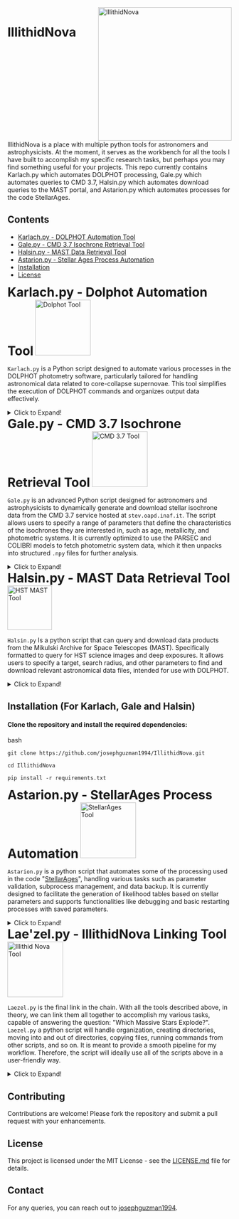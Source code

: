 <div style="display: flex; align-items: right;">
  <div style="flex-grow: 1;">
    <h1>IllithidNova</h1>
    <p></p>
  </div>
  <div>
    <img src="https://github.com/josephguzman1994/IllithidNova/assets/98617911/ece65425-b8b6-420c-9d90-41e9775f14fa" alt="IllithidNova" width="300">
  </div>
</div>
IllithidNova is a place with multiple python tools for astronomers and astrophysicists. At the moment, it serves as the workbench for all the tools I have built to accomplish my specific research tasks, but perhaps you may find something useful for your projects. This repo currently contains Karlach.py which automates DOLPHOT processing, Gale.py which automates queries to CMD 3.7, Halsin.py which automates download queries to the MAST portal, and Astarion.py which automates processes for the code StellarAges.

## Contents

- [Karlach.py - DOLPHOT Automation Tool](#karlachpy---dolphot-automation-tool)
- [Gale.py - CMD 3.7 Isochrone Retrieval Tool](#galepy---cmd-37-isochrone-retrieval-tool)
- [Halsin.py - MAST Data Retrieval Tool](#halsinpy---mast-data-retrieval-tool)
- [Astarion.py - Stellar Ages Process Automation](#astarionpy---stellarages-process-automation)
- [Installation](#installation-for-karlach-gale-and-halsin)
- [License](#license)

<div style="display: flex; align-items: center;">
  <div style="flex-grow: 1;">
    <h1 style="display: inline;">Karlach.py - Dolphot Automation Tool</h1>
    <img src="https://github.com/josephguzman1994/IllithidNova/assets/98617911/a70fd20a-a1b1-4c36-907c-43509ac5c729" alt="Dolphot Tool" style="width: 125px;">
  </div>
</div>
  
`Karlach.py` is a Python script designed to automate various processes in the DOLPHOT photometry software, particularly tailored for handling astronomical data related to core-collapse supernovae. This tool simplifies the execution of DOLPHOT commands and organizes output data effectively.

<details>
  <summary>Click to Expand!</summary>
  
  ## Features
  
  - **Automated DOLPHOT Processing**: Simplifies the execution of DOLPHOT photometry tasks.
  - **Parameter File Creation**: Automatically generates and updates parameter files based on user input.
  - **Custom Image Parameter Customization**: Allows users to interactively customize image parameters.
  - **Data Visualization**: Generates plots from DOLPHOT output and saves them in various formats.
  - **Data Organization**: Organizes header key information and filters data based on quality and distance.
  
  ## Usage
  
  Below are the command-line arguments available in `Karlach.py`:
  
  - `--make`: Runs "make clean" and "make" in the DOLPHOT Makefile directory to prepare the system for DOLPHOT processing.
  - `--param`: Creates a parameter file for DOLPHOT based on the current configuration.
  - `--customize-img`: Enables interactive customization of individual image parameters.
  - `--dolphot`: Executes all of terminal commands necessary for DOLPHOT processing (i.e. mask -> splitgroups -> calcsky -> dolphot)
  - `--interactive`: Enables interactive mode, prompting user confirmation before proceeding with each step.
  - `--dolphot_only`: Executes DOLPHOT processing assuming all preparatory steps have been completed.
  - `--calcsky_values`: Allows the user to provide custom values for the calcsky command.
  - `--headerkeys`: Generates header key information from .fits files without performing the entire DOLPHOT process.
  - `--phot`: Generates plots from the DOLPHOT photometry output.
  - `--save_data`: Saves quality and distance filtered data sets to file.
  - `--pdf`: Specifies the plot outputs to PDF file, rather than display.
  
  ## Configuration
  
  `Karlach.py` utilizes a `config.ini` file to manage various settings and parameters for the DOLPHOT photometry software. This configuration is specifically tailored for different imaging systems such as ACS_HRC, ACS_WFC, WFC3_UVIS, and others. Each section in the file corresponds to a specific instrument or module and contains parameters that control aspects of the photometry process, including aperture sizes, PSF settings, alignment, and noise handling. An example `config.ini` is provided for you in the repo.
  
  ### Structure of `config.ini`
  
  - **[DOLPHOT_CONFIG]**: Contains global settings for the DOLPHOT run, including file paths, object names, and reference files.
    - **system_name**: Define the photometric system used (e.g., ACS_WFC, WFC3_UVIS).
    - **obj_name**: Specify the name of the astronomical object being analyzed. The code will attempt to query SIMBAD for relevant coordinates.
    - **make_path**: Set the path to your DOLPHOT makefile directory.
    - **distance**: in units of parsecs to the object of interest. Necessary for processing dolphot output, making distance mask, absolute magnitude plots, etc.
    - **phot_file and ref_file**: Specify the names of the photometry and reference image files. These can be automatically filled in when executing `--phot` immediately after `--dolphot`.
   
    - Below 'DOLPHOT_CONFIG', please define a section with keys and values for your chosen photometric system to generate the appropriate dolphot parameter file.
  
  - **Chosen Photometric System Section, e.g.: [ACS_HRC]**: Parameters specific to the ACS/HRC system, controlling detailed aspects of the photometry process such as centroiding, sky measurement, PSF fitting, and image alignment. Define each parameter as specified in the DOLPHOT manual, or user preference.
  
  - **[ACS_WFC], [WFC3_UVIS], [WFC3_IR], [WFPC2], [ROMAN], [NIRCAM], [NIRISS], [MIRI]**: Similarly, these sections are expected to contain various detailed parameters, tailored for each specific instrument or module. You may store your preferred system settings here as only the photometric system that matches the 'System Name' chosen above will be utilized.
  
  - **[Fake_Stars]**: Controls settings for generating and handling fake stars in the images, useful for testing and calibration purposes. There is currently no separate command / built in capabilities to handle artificial star tests, however if desired, one could alter the code to utilize the ```-dolphot_only``` command, as initiating fakestars is similar to executing 'dolphot', while utilizing the parameters one would presumably define under this section.
  
  ### Generating Parameters for Each System
  
  Given the complexity and specific nature of the parameters under each system, it is recommended to refer to the DOLPHOT documentation to understand and generate the necessary parameters for each system. You can find detailed information and guidance on setting these parameters at the DOLPHOT website:
  
  [Generate DOLPHOT Parameters](http://americano.dolphinsim.com/dolphot/)
  
  This link provides access to manuals, module sources, and additional resources that can help in configuring `config.ini` for different systems and ensuring optimal settings for your photometry tasks.
  
  ## Dependencies
  - Python 3.6+
  - numpy
  - matplotlib
  - astropy
  - astroquery
  - scipy
  - stwcs
  
  Please find installation instructions towards the bottom of this README for more detail.
  
  ## Examples
  
  Here are some example commands to get you started:
  bash
  #### Run make clean, and make (prepare to use new photometric system with DOLPHOT)
  ```python Karlach.py --make```
  #### Execute DOLPHOT processing
  ```python Karlach.py --dolphot --interactive```
  #### Generate the dolphot parameter file by itself, assuming preprocessing (mask, splitgroups, calcsky) have been done separately.
  ```python Karlach.py --param```
  #### Save dolphot photometry data with quality and distance masks, and plot the freshly made data sets to .pdf
  ```python Karlach.py --save_data --phot --pdf```
  
  ## Notes
  - Executing ```--make``` assumes you have dolphot2.0 installed, as well as the necessary PSF and PAM files for your images. Verify that your 'Makefile' is in your /dolphot2.0/ directory.
  - In case you are unaware, executing some of the dolphot commands assumes you are in the dolphot2.0 directory. Therefore, you may want to edit your .bashrc file (or equivalent) to execute these commands elsewhere.
  - At the moment, calcsky defaults to suggested values for each HST instrument (e.g. ACS_HRC defaults to 15, 35, -128, 2.25, 2.00, WFPC2 defaults to 10, 25, -50, 2.25, 2.00, etc.), JWST instruments have not been inspected or explicitly set. If you know you might like to use custom values, or would like to inspect the values used before executing, additionally activate ```--calcsky_values``` when executing ```--dolphot``` in the command line.
  - Testing of Karlach.py ```--dolphot``` has thus far been completed with some ACS and WFC3 photometric systems. As a result, bugs may persist in other systems which will likely be worked out sooner, rather than later.
  - Currently ```--save_data``` assumes a default distance from the SN (or object of interest) of 50, 100, and 150 pc. Therefore ```--save_data``` generates 3 different sets of data simultaneously as the default. If you would like to use a different set of distances for the distance mask, please define in your config.ini file, 'proximity_threshold_pc = ' followed by your comma separated values of interest.
</details>

<div style="display: flex; align-items: center;">
  <div style="flex-grow: 1;">
    <h1 style="display: inline;">Gale.py - CMD 3.7 Isochrone Retrieval Tool</h1>
    <img src="https://github.com/josephguzman1994/IllithidNova/assets/98617911/6deed2a1-8f87-4058-8996-9fcb145bbd54" alt="CMD 3.7 Tool" style="width: 125px;">
  </div>
</div>

`Gale.py` is an advanced Python script designed for astronomers and astrophysicists to dynamically generate and download stellar isochrone data from the CMD 3.7 service hosted at `stev.oapd.inaf.it`. The script allows users to specify a range of parameters that define the characteristics of the isochrones they are interested in, such as age, metallicity, and photometric systems. It is currently optimized to use the PARSEC and COLIBRI models to fetch photometric system data, which it then unpacks into structured `.npy` files for further analysis.

<details>
  <summary>Click to Expand!</summary>

  ## Key Features
  - **Download Isochrone Data**: Downloads data directly from the CMD 3.7 interface.
    - **Dynamic Parameter Input**: Users can input specific parameters such as log age limits, metallicity [M/H] limits, and step sizes directly through the command line interface.
    - **Error Handling**: Provides robust error handling to manage and report issues like connection timeouts or data retrieval errors.
    - **Support for Multiple Photometric System Files**: Users can choose from predefined photometric systems, or add new ones to the `photometric_systems` dictionary, which maps system names to corresponding data file paths.
    - **Direct Data Download and Save**: Automatically downloads the corresponding `.dat` (relabeled to `.set`) file containing the isochrone data, and saves it locally, handling any necessary URL corrections and format validations.
  - **Data Unpacking**: Converts downloaded `.set` files into `.npy` files, separating data into individual isochrones separated by appropriate age, metallicity combinations.
  - **Flexible Directory Handling**: Users can specify the output directory for unpacked files or use the default working directory.
  - **Plotting Isochrones**: Provides functionality to plot isochrones by age or metallicity, and single isochrone diagrams.
  - **Maximum Isochrone Age Check**: Allows users to check the maximum isochrone age against table limits to ensure data integrity.

  ## Dependencies
  
  - Python 3.6+
  - httpx
  - asyncio
  - BeautifulSoup
  - numpy
  - matplotlib
  
  ## Configuration
  
  - Users are prompted to enter specific parameters such as photometric system and age limits. These inputs dictate the scope of the data to be downloaded and processed.
  - Users can modify the `photometric_systems` dictionary, or the `form_data` within the script to add or change to their desired settings and use cases.
  - Default values and error handling behaviors can be adjusted within the script.
  
  ## Usage
  To use `Gale.py`, you can utilize the following command-line arguments:
  
  - `--download_iso`: Trigger the download of isochrone data.
  - `--UnpackIsoSet`: Unpack the downloaded `.set` file into separate `.npy` files.
  - `--isodir`: Specify the directory where unpacked data should be stored. If not utilized, defaults to the current working directory.
  - `--plot_age_iso`: Reads in unpacked .npy files to plot isochrones for varying ages and a fixed metallicity.
  - `--plot_z_iso`: Reads in unpacked .npy files to  plot isochrones for varying metallicities and a fixed age.
  - `--plot_single_iso`: Reads in unpacked .npy file to plot a single isochrone for a given age and metallicity.
  - `--MaxIsoAge`: Check the maximum isochrone age against table limits.
  
  ### Examples
  1. **Downloading and Unpacking Data**
  bash ```python3 Gale.py --download_iso --UnpackIsoSet```
  
  &emsp; This command downloads the isochrone data based on user inputs and immediately unpacks it into the current directory. Utilizes environment variables to minimize user input  
  
  2. **Unpacking Existing Data and Choosing Output Directory**
  bash ```python3 Gale.py --UnpackIsoSet --isodir /path/to/directory```
  
  &emsp; This uses an existing `.set` file to unpack the data in a specified directory. If you ran ```--download_iso``` in the same terminal session, it will use the environment variables to automatically find the output files. Otherwise, you will be prompted manually define the necessary files with terminal input.
  
  ## Notes
  - Ensure that your internet connection is stable when downloading data from CMD 3.7
  - For downloading isochrones, the script currently does not handle gzip-compressed files. If you need to download large datasets, consider modifying the script (under `form_data`) to handle gzip compression.
</details>

<div style="display: flex; align-items: center;">
  <div style="flex-grow: 1;">
    <h1 style="display: inline;">Halsin.py - MAST Data Retrieval Tool</h1>
    <img src="https://github.com/josephguzman1994/IllithidNova/assets/98617911/3e589fb7-3253-41c1-90ad-8e527a3c0709" alt="HST MAST Tool" style="width: 100px;">
  </div>
</div>

`Halsin.py` Is a python script that can query and download data products from the Mikulski Archive for Space Telescopes (MAST). Specifically formatted to query for HST science images and deep exposures. It allows users to specify a target, search radius, and other parameters to find and download relevant astronomical data files, intended for use with DOLPHOT.

<details>
  <summary>Click to Expand!</summary>

  ## Key Features
  - **Query MAST for HST data surrounding specified astronomical targets.**
    - Filter results by instruments, exposure time, and product type.
    - Download selected data products automatically.
  
  ## Dependencies
  - Python 3.6+
  - astroquery
  - astropy
  - requests
  
  ## Usage
  To use `Halsin.py`, you can utilize the following command-line arguments:
  - `--hst_download`: Query MAST to download HST data products for specified targets. The script will download the selected files into a `downloads` directory within the same directory where the script is run.
  - `--check_targets`: Input a list of targets to query into MAST, it will return all the targets which have at least two unique filters, as well as some relevant dataset information for future use. 
  
  ## Examples
  1. **Downloading HST MAST Data**
  bash ```python3 Halsin.py --hst_download```
  This command will prompt the user to input a target name, then will proceed to automatically query MAST for relevant HST data products. You will be presented with all the datasets which meet the search criteria, then upon selection, the script will download the relevant data products for you automatically.
  2. **Query List of Objects for Datasets**
  bash ```python3 Halsin.py --check_targets```
  You will then be prompted to insert a comma-separated list of targets into the terminal. The script will then query mast with the same assumptions as `--hst_download`, but only note the datasets which have at least two unique filters to a separate text file.
  
  ## Notes
  - Ensure that your internet connection is stable when downloading data from MAST
  - For downloading HST MAST data, there are several key assumptions which are currently hard-coded into the class `HST_MAST_Query`. The search filters are: datasets within 1 arcminute of the target, an exposure time greater than or equal to 1000 seconds (necessary for Stellar Ages), return Science images only, and only keep ACS, WFC3, WFPC1 and WFPC2 instruments. Then after selecting the datasets to download, it is currently hardcoded to only download calibrated data products, i.e. drz, drc, flc or flt image files (necessary for DOLPHOT).

</details>

## Installation (For Karlach, Gale and Halsin)

#### Clone the repository and install the required dependencies:

bash

```git clone https://github.com/josephguzman1994/IllithidNova.git```

```cd IllithidNova```

```pip install -r requirements.txt```

<div style="display: flex; align-items: center;">
  <div style="flex-grow: 1;">
    <h1 style="display: inline;">Astarion.py - StellarAges Process Automation</h1>
    <img src="https://github.com/josephguzman1994/IllithidNova/assets/98617911/b32038f6-3533-4294-a9e5-01feb7e63a02" alt="StellarAges Tool" style="width: 125px;">
  </div>
</div>

`Astarion.py` is a python script that automates some of the processing used in the code "[StellarAges](https://github.com/curiousmiah/StellarAges)", handling various tasks such as parameter validation, subprocess management, and data backup. It is currently designed to facilitate the generation of likelihood tables based on stellar parameters and supports functionalities like debugging and basic restarting processes with saved parameters.

<details>
  <summary>Click to Expand!</summary>

  ## Features
  
  - **Parameter Validation**: Ensures all input parameters (`genlikeliages`, `genlikelizs`, `genlikeliavtildes`) are of the correct type.
  - **Subprocess Management**: Automaically runs external commands in new terminal windows, allowing for parallel processing.
  - **Data Backup**: Automatically backs up initial parameter configurations before processing.
  - **Debug Mode**: Provides detailed information outputs without executing the main processing steps for user verification.
  - **Restart Capability**: Provides the user with the necessary information to restart the process using parameters from a backup file, helping to resume processing with the last known good configuration.
  
  ## Dependencies
  
  - Python 3.x
  - Standard Python libraries: `os`, `itertools`, `subprocess`, `shutil`, `argparse`, `sys`, `time`
  
  Ensure Python 3.x is installed on your system. This script does not require external Python packages outside of the Python Standard Library.
  
  ## Installation
  
  No installation is necessary. Simply download the script to your local machine.
  
  ## Usage
  
  Run the script from the command line by navigating to the directory containing the script and executing:
  bash
  `python Astarion.py --option`
  
  ### Options

  - `--tz_params`: Generates the Params.dat file for generating likelihood tables in TZ mode
  - `--tza_params`: Generates the Params.dat file for generating likelihood tables in TZA mode
  - `--MakeTables`: Generates likelihood tables based on the provided parameters in `Params.dat`. Opens up a desired number of terminals to parallelize this process efficiently.
  - `--debug`: Runs the script in debug mode, printing detailed processing steps without executing them.
  - `--restart`: Scans output files and suggests parameters to resume processing based on the initial backup.
  
  ### Examples
  To simulataneously make Parameter file, and generate tables with current parameters:
  `python Astarion.py --tz_params --MakeTables`
  
  To process tables with current parameters:
  `python Astarion.py --MakeTables`
  
  To run in debug mode (mimics ```--MakeTables``` behavior, but does not execute command):
  `python Astarion.py --MakeTables --debug`
  
  To retrieve necessary information to restart MakeTables:
  `python Astarion.py --restart`
  
  ## Notes
  - **File Not Found**: The script expects a `Params.dat` file in the working directory or specified path. Ensure this file exists before running. Follow the expected naming conventions for parameters found in StellarAges"
  - **Resource Limitations**: Generating these likelihood tables and running many subprocesses will consume significant system resources. Please monitor system performance and adjust the `max_terminals` setting if necessary.
  - **Generating Params.dat Assumptions**: There are currently hardcoded default parameters specific to only my system. To set your own defaults, please edit `def __init__` within the `Param_generator` class. 

</details>

<div style="display: flex; align-items: center;">
  <div style="flex-grow: 1;">
    <h1 style="display: inline;">Lae'zel.py - IllithidNova Linking Tool</h1>
    <img src="https://github.com/josephguzman1994/IllithidNova/assets/98617911/b32038f6-3533-4294-a9e5-01feb7e63a02" alt="Illithid Nova Tool" style="width: 125px;">
  </div>
</div>

`Laezel.py` is the final link in the chain. With all the tools described above, in theory, we can link them all together to accomplish my various tasks, capable of answering the question: "Which Massive Stars Explode?". `Laezel.py` a python script will handle organization, creating directories, moving into and out of directories, copying files, running commands from other scripts, and so on. It is meant to provide a smooth pipeline for my workflow. Therefore, the script will ideally use all of the scripts above in a user-friendly way.

<details>
  <summary>Click to Expand!</summary>
  ## Dependencies
  
  - Python 3.x
  - `pexpect`
  - Access to the internet

  ### Examples:
  Currently the way to initiate the process is to simply call it in any terminal. 
  e.g. bash `python3 Laezel.py`

 ## Notes
 Currently Lae'zel is only setup to interface with Halsin.py. Therefore it will do some directory and file management then execute `--hst_download`, which follows the rules above.

</details>

## Contributing

Contributions are welcome! Please fork the repository and submit a pull request with your enhancements.

## License

This project is licensed under the MIT License - see the [LICENSE.md](LICENSE.md) file for details.

## Contact

For any queries, you can reach out to [josephguzman1994](mailto:josephguzman1994@gmail.com).
